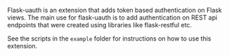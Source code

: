 Flask-uauth is an extension that adds token based authentication on Flask views.
The main use for flask-uauth is to add authentication on REST api endpoints that 
were created using libraries like flask-restful etc.

See the scripts in the `example` folder for instructions on how to use this extension.